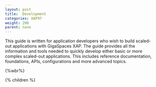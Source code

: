 ```yaml
---
layout: post
title:  Development
categories: XAP97
weight: 200
parent: none
---
```


This guide is written for application developers who wish to build scaled-out applications with GigaSpaces XAP. The guide provides all the information and tools needed to quickly develop either basic or more complex scaled-out applications. This includes reference documentation, foundations, APIs, configurations and more advanced topics.


{%wbr%}

{% children %}
